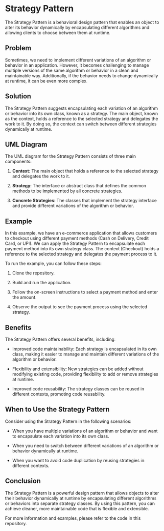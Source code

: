 # Strategy Pattern

The Strategy Pattern is a behavioral design pattern that enables an object to alter its behavior dynamically by encapsulating different algorithms and allowing clients to choose between them at runtime.

## Problem

Sometimes, we need to implement different variations of an algorithm or behavior in an application. However, it becomes challenging to manage multiple versions of the same algorithm or behavior in a clean and maintainable way. Additionally, if the behavior needs to change dynamically at runtime, it can be even more complex.

## Solution

The Strategy Pattern suggests encapsulating each variation of an algorithm or behavior into its own class, known as a strategy. The main object, known as the context, holds a reference to the selected strategy and delegates the work to it. By doing so, the context can switch between different strategies dynamically at runtime.

## UML Diagram

The UML diagram for the Strategy Pattern consists of three main components:

1. **Context**: The main object that holds a reference to the selected strategy and delegates the work to it.

2. **Strategy**: The interface or abstract class that defines the common methods to be implemented by all concrete strategies.

3. **Concrete Strategies**: The classes that implement the strategy interface and provide different variations of the algorithm or behavior.


## Example

In this example, we have an e-commerce application that allows customers to checkout using different payment methods (Cash on Delivery, Credit Card, or UPI). We can apply the Strategy Pattern to encapsulate each payment method into its own strategy class. The context (Checkout) holds a reference to the selected strategy and delegates the payment process to it.

To run the example, you can follow these steps:

1. Clone the repository.

2. Build and run the application.

3. Follow the on-screen instructions to select a payment method and enter the amount.

4. Observe the output to see the payment process using the selected strategy.

## Benefits

The Strategy Pattern offers several benefits, including:

- Improved code maintainability: Each strategy is encapsulated in its own class, making it easier to manage and maintain different variations of the algorithm or behavior.

- Flexibility and extensibility: New strategies can be added without modifying existing code, providing flexibility to add or remove strategies at runtime.

- Improved code reusability: The strategy classes can be reused in different contexts, promoting code reusability.

## When to Use the Strategy Pattern

Consider using the Strategy Pattern in the following scenarios:

- When you have multiple variations of an algorithm or behavior and want to encapsulate each variation into its own class.

- When you need to switch between different variations of an algorithm or behavior dynamically at runtime.

- When you want to avoid code duplication by reusing strategies in different contexts.

## Conclusion

The Strategy Pattern is a powerful design pattern that allows objects to alter their behavior dynamically at runtime by encapsulating different algorithms or behaviors into separate strategy classes. By using this pattern, you can achieve cleaner, more maintainable code that is flexible and extensible.

For more information and examples, please refer to the code in this repository.
